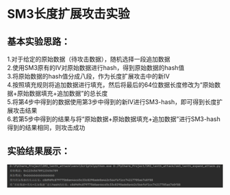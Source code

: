 # SM3长度扩展攻击实验
## 基本实验思路：
1.对于给定的原始数据（待攻击数据），随机选择一段追加数据<br>
2.使用SM3原有的IV对原始数据进行hash，得到原始数据的hash值<br>
3.将原始数据的hash值分成八段，作为长度扩展攻击中的新IV<br>
4.按照填充规则将追加数据进行填充，然后将最后的64位数据长度修改为“原始数据+原始数据填充+追加数据”的总长度<br>
5.将第4步中得到的数据使用第3步中得到的新IV进行SM3-hash，即可得到长度扩展攻击结果<br>
6.若第5步中得到的结果与将“原始数据+原始数据填充+追加数据”进行SM3-hash得到的结果相同，则攻击成功<br>
## 实验结果展示：
![](https://github.com/dry9rape/SM3_lenth_expand_attack/raw/main/SM3长度扩展攻击结果.png) 
